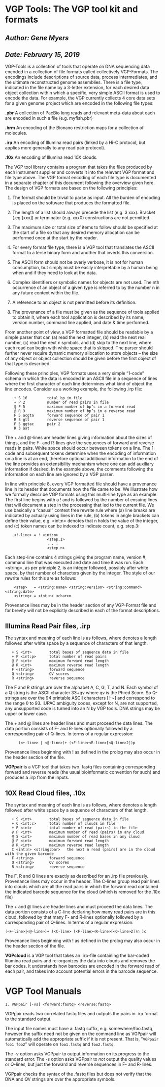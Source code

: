 # VGP Tools: The VGP tool kit and formats

## _Author:  Gene Myers_
## _Date:   February 15, 2019_

VGP-Tools is a collection of tools that operate on DNA sequencing data encoded in a collection
of file formats called collectively VGP-Formats.  The encodings include descriptions of source
data, process intermediates, and the ultimate reconstructed genome assemblies.  There is a file
type, indicated in the file name by a 3-letter extension, for each desired data object collection
within which a specific, very simple ASCII format is used to encode the data.  For example, the
VGP currently collects 4 core data sets for a given genome project which are encoded in the
following file types:

**.pbr**	A collection of PacBio long reads and relevant meta-data about each are
encoded in such a file (e.g. myfish.pbr)

**.brm**	An encoding of the Bionano restriction maps for a collection of molecules.

**.irp**	An encoding of Illumina read pairs (linked by a Hi-C protocol, but applies
more generally to any read pair protocol).

**.10x**	An encoding of lllumina read 10X clouds. 

The VGP tool library contains a program that takes the files produced by each instrument supplier
and converts it into the relevant VGP format and file type above.  The VGP format encoding of
each file type is documented in a separate chapter of this document following the overview
given here.  The design of VGP formats are based on the following principles:

1.	The format should be trivial to parse as input.  All the burden of encoding is placed on the software that produces the formatted file.

2.	The length of a list should always precede the list (e.g. 3 xxx).  Bracket (.eg [xxx]) or terminator (e.g. xxx0) constructions are not permitted.

3.	The maximum size or total size of items to follow should be specified at the start of a file so that any desired memory allocation can be performed once at the start by the reader.

4.	For every format file type, there is a VGP tool that translates the ASCII format to a terse binary form and another that inverts this conversion.

5.	The ASCII form should not be overly verbose, it is not for human consumption, but simply must be easily interpretable by a human being when and if they need to look at the data.

6.	Complex identifiers or symbolic names for objects are not used.  The nth occurrence of an object of a given type is referred to by the number n in any future context within the file.

7.	A reference to an object is not permitted before its definition.

8.	The provenance of a file must be given as the sequence of tools applied to obtain it, where each tool application is described by its name, version number, command line applied, and date & time performed. 

From another point of view, a VGP formatted file should be readable by a simple parser that can
(a) read the next integer, (b) read the next real number, (c) read the next n symbols, and
(d) skip to the next line, where each read can begin with white space that is skipped.  The
parser should further never require dynamic memory allocation to store objects – the size of
any object or object collection should be given before the first object of that type is described.

Following these principles, VGP formats uses a very simple “1-code” schema in which the data is
encoded in an ASCII file in a sequence of lines where the first character of each line determines
what kind of object the line encodes.  Consider as a working example, the following .irp file:
```
	+ S 16         total bp in file
	+ P 2          number of read pairs in file
	@ F 5          maximum number of bp’s in a forward read
	@ R 3          maximum number of bp’s in a reverse read
	F 5 acgta      forward sequence of pair 1
	R 3 gtt        reverse sequence of pair 1
	F 5 ggtac      pair 2
	R 3 aat
```

The + and @-lines are header lines giving information about the sizes of things, and the F- and
R-lines give the sequences of forward and reverse reads in pairs.  White space should occur
between tokens on a line.  The 1-code and subsequent tokens determine when the encoding of
information on a line is at an end, therefore optional additional information to the end of
the line provides an extensibility mechanism where one can add auxiliary information if desired.
In the example above, the comments following the information on each line are ignored by a VGP
parser.

In line with principle 8, every VGP formatted file should have a provenance line in its header
that documents how the file came to be.  We illustrate how we formally describe VGP formats
using this multi-line type as an example.  The first line begins with a ! and is followed by
the number of ensuing lines that will document a step in the processing that led to the current
file.  We use basically a “casual” context free rewrite rule where (a) line breaks are indicated
by actually using lines in the rule,  (b) tokens in angle brackets can define their value,
e.g. \<int:n\> denotes that n holds the value of the integer, and (c) token names can be indexed
to indicate count, e.g. step.3:
```
    <!-line> = ! <int:n>
                   <step.1>
                   . . .
                   <step.n>
```
Each step-line contains 4 strings giving the program name, version #, command line that was
executed and date and time it was run.  Each \<string\>, as per principle 2, is an integer followed,
possibly after white space, by that number of characters given by the integer.  The style of our
rewrite rules for this are as follows:
```
    <step>   = <string:name> <string:version> <string:command> <string:date>
    <string> = <int:n> <char>n
```
Provenance lines may be in the header section of any VGP-Format file and for brevity will not
be explicitly described in each of the format descriptions.

## Illumina Read Pair files, .irp

The syntax and meaning of each line is as follows, where <string> denotes a length followed after white space by a sequence of characters of that length.
```
   + S <int>		total bases of sequence data in file
   + P <int:p>		total number of read pairs
   @ F <int>		maximum forward read length
   @ R <int> 		maximum reverse read length
   F <string>		forward sequence
   Q <string>		QV scores
   R <string>		reverse sequence
```
The F and R strings are over the alphabet A, C, G, T, and N.  Each symbol of a Q string is the
ASCII character 33+qv where qv is the Phred Score.  So Q-strings are over the 94 printable ASCII
characters [!-~] and correspond to the range 0 to 93.  IUPAC ambiguity codes, except for N,
are not supported, any unsupported code is turned into an N by VGP tools.  DNA strings may be
upper or lower case.

The + and @ lines are header lines and must proceed the data lines.  The data portion consists of
F- and R-lines optionally followed by a corresponding pair of Q-lines.  In terms of a regular
expression:
```
      (<+-line> | <@-line>)+ (<F-line><R-line>[<Q-line>2])p
```
Provenance lines beginning with ! as defined in the prolog may also occur in the header section
of the file.

**VGPpair** is a VGP tool that takes two .fastq files containing corresponding forward and reverse
reads (the usual bioinformatic convention for such) and produces a .irp from the inputs. 

## 10X Read Cloud files, .10x

The syntax and meaning of each line is as follows, where <string> denotes a length followed
after white space by a sequence of characters of that length.
```
   + S <int>		total bases of sequence data in file
   + C <int:c>		total number of clouds in file
   + P <int>		total number of read (pairs) in the file
   @ P <int>		maximum number of read (pairs) in any cloud
   @ S <int>		maximum number of read bases in any cloud
   @ F <int>		maximum forward read length
   @ R <int> 		maximum reverse read length
   C <int:n> <string:bar>	the next n read (pairs) are in the cloud with the given barcode
   F <string>		forward sequence
   Q <string>		QV scores
   R <string>		reverse sequence
```
The F, R and Q lines are exactly as described for an .irp file previously.  Provenance lines may
occur in the header.  The C-lines group read pair lines into clouds which are all the read pairs
in which the forward read contained the indicated barcode sequence for the cloud (which is removed
for the .10x file)

The + and @ lines are header lines and must proceed the data lines.  The data portion consists of
a C-line declaring how many read pairs are in this cloud, followed by that many 
F- and R-lines optionally followed by a corresponding pair of Q-lines.  In terms of a regular
expression:
```
(<+-line>|<@-line>)+ (<C-line> (<F-line><R-line>[<Q-line>2])n )c
```
Provenance lines beginning with ! as defined in the prolog may also occur in the header section
of the file.

**VGPcloud** is a VGP tool that takes an .irp-file containing the bar-coded Illumina read pairs
and re-organizes the data into clouds and removes the bar codes.  It understands how barcodes
are encoded in the forward read of each pair, and takes into account potential errors in the
barcode sequence.

# VGP Tool Manuals

```
1. VGPpair [-vs] <forward:fastq> <reverse:fastq>
```

VGPpair reads two correlated fastq files and outputs the pairs in .irp format to the
standard output.

The input file names must have a .fastq suffix, e.g. somewhere/foo.fastq, however
the suffix need not be given on the command line as VGPpair will automatically add the
appropriate suffix if it is not present.  That is, "<code>VGPpair foo1 foo2</code>" will
operate on <code>foo1.fastq</code> and <code>foo2.fastq</code>.

The -v option asks VGPpair to output information on its progress to the standard error.
The -s option asks VGPpair to *not* output the quality values or Q-lines, but just the
forward and reverse sequences in F- and R-lines.

VGPpair checks the syntax of the .fastq files but does not verify that the DNA and QV
strings are over the appropriate symbols.
